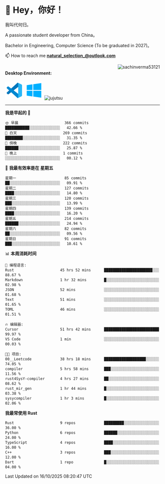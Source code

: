 # 👋 Hey，你好！

我叫代何归。

A passionate student developer from China。

Bachelor in Engineering, Computer Science (To be graduated in 2027)。

📫 How to reach me **natural_selection_@outlook.com**

<div style="display: flex; justify-content: space-between; align-items: flex-start;">
  <div>
    <h4>Desktop Environment: </h4>
    <span>
      <img style="margin: auto;" src="https://raw.githubusercontent.com/sachinverma53121/sachinverma53121/master/icons/vsc.png" alt=vs width="60" height="60"/>
      <img style="margin: auto;" src="https://raw.githubusercontent.com/sachinverma53121/sachinverma53121/master/icons/win10.png" alt=windows10 width="60" height="60"/>
      <img style="margin: auto;" src="https://img2023.cnblogs.com/blog/3292968/202505/3292968-20250515084111916-1835883071.png" alt=jujutsu width="60" height="60"/>
    </span>
  </div>
  <div>
    <img style="margin: auto;" src=https://github-readme-stats.vercel.app/api?username=Natural-selection1&show_icons=true alt=sachinverma53121 />
  </div>
</div>

---

<!--START_SECTION:waka-->
**我是早起的 🐤** 

```text
🌞 早晨                     366 commits         ███████████░░░░░░░░░░░░░░   42.66 % 
🌆 白天                     269 commits         ████████░░░░░░░░░░░░░░░░░   31.35 % 
🌃 傍晚                     222 commits         ██████░░░░░░░░░░░░░░░░░░░   25.87 % 
🌙 晚上                     1 commits           ░░░░░░░░░░░░░░░░░░░░░░░░░   00.12 % 
```
📅 **我最有效率是在 星期五** 

```text
星期一                      85 commits          ██░░░░░░░░░░░░░░░░░░░░░░░   09.91 % 
星期二                      127 commits         ████░░░░░░░░░░░░░░░░░░░░░   14.80 % 
星期三                      120 commits         ███░░░░░░░░░░░░░░░░░░░░░░   13.99 % 
星期四                      139 commits         ████░░░░░░░░░░░░░░░░░░░░░   16.20 % 
星期五                      214 commits         ██████░░░░░░░░░░░░░░░░░░░   24.94 % 
星期六                      82 commits          ██░░░░░░░░░░░░░░░░░░░░░░░   09.56 % 
星期日                      91 commits          ███░░░░░░░░░░░░░░░░░░░░░░   10.61 % 
```


📊 **本周消耗时间** 

```text
💬 编程语言: 
Rust                     45 hrs 52 mins      ██████████████████████░░░   88.67 % 
Markdown                 1 hr 32 mins        █░░░░░░░░░░░░░░░░░░░░░░░░   02.98 % 
JSON                     52 mins             ░░░░░░░░░░░░░░░░░░░░░░░░░   01.68 % 
Text                     51 mins             ░░░░░░░░░░░░░░░░░░░░░░░░░   01.65 % 
TOML                     46 mins             ░░░░░░░░░░░░░░░░░░░░░░░░░   01.51 % 

🔥 编辑器: 
Cursor                   51 hrs 42 mins      █████████████████████████   99.97 % 
VS Code                  1 min               ░░░░░░░░░░░░░░░░░░░░░░░░░   00.03 % 

🐱‍💻 项目: 
00__Leetcode             38 hrs 18 mins      ███████████████████░░░░░░   74.05 % 
compiler                 5 hrs 58 mins       ███░░░░░░░░░░░░░░░░░░░░░░   11.56 % 
rust4SysY-compiler       4 hrs 27 mins       ██░░░░░░░░░░░░░░░░░░░░░░░   08.62 % 
rust_mir_gen             1 hr 44 mins        █░░░░░░░░░░░░░░░░░░░░░░░░   03.38 % 
sysycompiler             1 hr 3 mins         █░░░░░░░░░░░░░░░░░░░░░░░░   02.06 % 
```

**我最常使用 Rust** 

```text
Rust                     9 repos             █████████░░░░░░░░░░░░░░░░   36.00 % 
Python                   6 repos             ██████░░░░░░░░░░░░░░░░░░░   24.00 % 
TypeScript               4 repos             ████░░░░░░░░░░░░░░░░░░░░░   16.00 % 
C++                      3 repos             ███░░░░░░░░░░░░░░░░░░░░░░   12.00 % 
Dart                     1 repo              █░░░░░░░░░░░░░░░░░░░░░░░░   04.00 % 
```




 Last Updated on 16/10/2025 08:20:47 UTC
<!--END_SECTION:waka-->
